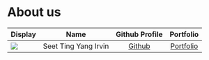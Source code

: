 # About us

Display | Name | Github Profile | Portfolio 
--------|:----:|:--------------:|:---------:
![](https://via.placeholder.com/100.png?text=Photo) | Seet Ting Yang Irvin | [Github](https://github.com/irvinseet) | [Portfolio](docs/team/irvinseet.md)

